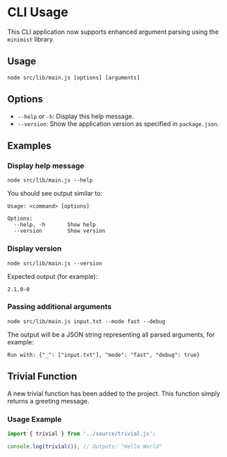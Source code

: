 # CLI Usage

This CLI application now supports enhanced argument parsing using the `minimist` library.

## Usage

```
node src/lib/main.js [options] [arguments]
```

## Options

- `--help` or `-h`: Display this help message.
- `--version`: Show the application version as specified in `package.json`.

## Examples

### Display help message

```
node src/lib/main.js --help
```

You should see output similar to:

```
Usage: <command> [options]

Options:
  --help, -h       Show help
  --version        Show version
```

### Display version

```
node src/lib/main.js --version
```

Expected output (for example):

```
2.1.0-0
```

### Passing additional arguments

```
node src/lib/main.js input.txt --mode fast --debug
```

The output will be a JSON string representing all parsed arguments, for example:

```
Run with: {"_": ["input.txt"], "mode": "fast", "debug": true}
```

## Trivial Function

A new trivial function has been added to the project. This function simply returns a greeting message.

### Usage Example

```js
import { trivial } from '../source/trivial.js';

console.log(trivial()); // Outputs: "Hello World"
```
